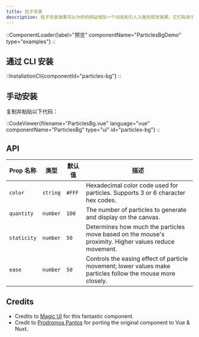 ```yaml
---
title: 粒子背景
description: 粒子背景效果可以为你的网站增加一个动态和引人入胜的视觉效果。它们有助于创造一种深度、动感和互动的感觉，使网站在视觉上更具吸引力。
---
```


::ComponentLoader{label="预览" componentName="ParticlesBgDemo" type="examples"}
::

## 通过 CLI 安装

::InstallationCli{componentId="particles-bg"}
::

## 手动安装

复制并粘贴以下代码：

::CodeViewer{filename="ParticlesBg.vue" language="vue" componentName="ParticlesBg" type="ui" id="particles-bg"}
::

## API

| Prop 名称   | 类型     | 默认值 | 描述                                                                                                        |
| ----------- | -------- | ------ | ----------------------------------------------------------------------------------------------------------- |
| `color`     | `string` | `#FFF` | Hexadecimal color code used for particles. Supports 3 or 6 character hex codes.                             |
| `quantity`  | `number` | `100`  | The number of particles to generate and display on the canvas.                                              |
| `staticity` | `number` | `50`   | Determines how much the particles move based on the mouse's proximity. Higher values reduce movement.       |
| `ease`      | `number` | `50`   | Controls the easing effect of particle movement; lower values make particles follow the mouse more closely. |

## Credits

- Credits to [Magic UI](https://magicui.design/docs/components/particles) for this fantastic component.
- Credit to [Prodromos Pantos](https://github.com/prpanto) for porting the original component to Vue & Nuxt.
